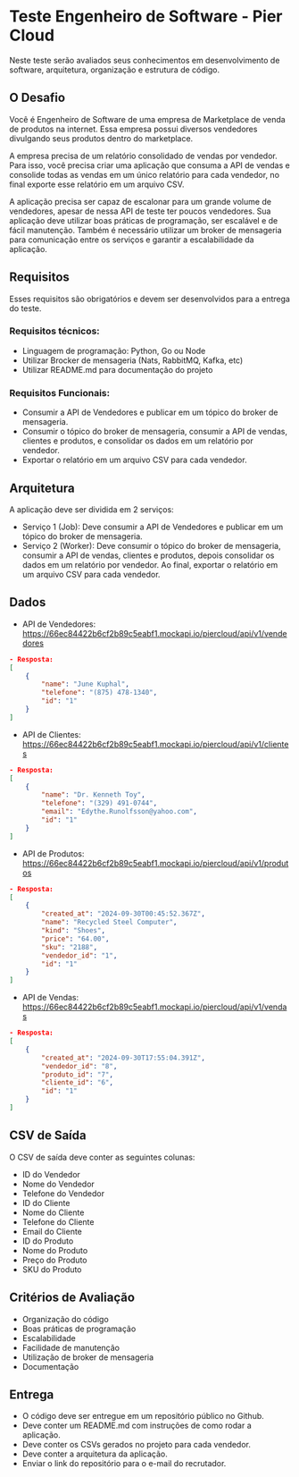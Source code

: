 # Teste Engenheiro de Software - Pier Cloud

Neste teste serão avaliados seus conhecimentos em desenvolvimento de software, arquitetura, organização e estrutura de código.

## O Desafio

Você é Engenheiro de Software de uma empresa de Marketplace de venda de produtos na internet. Essa empresa possui diversos vendedores divulgando seus produtos dentro do marketplace. 

A empresa precisa de um relatório consolidado de vendas por vendedor. Para isso, você precisa criar uma aplicação que consuma a API de vendas e consolide todas as vendas em um único relatório para cada vendedor, no final exporte esse relatório em um arquivo CSV.

A aplicação precisa ser capaz de escalonar para um grande volume de vendedores, apesar de nessa API de teste ter poucos vendedores.
Sua aplicação deve utilizar boas práticas de programação, ser escalável e de fácil manutenção. Também é necessário utilizar um broker de mensageria para comunicação entre os serviços e garantir a escalabilidade da aplicação.

## Requisitos
Esses requisitos são obrigatórios e devem ser desenvolvidos para a entrega do teste.

### Requisitos técnicos:
  - Linguagem de programação: Python, Go ou Node
  - Utilizar Brocker de mensageria (Nats, RabbitMQ, Kafka, etc)
  - Utilizar README.md para documentação do projeto

### Requisitos Funcionais:
  - Consumir a API de Vendedores e publicar em um tópico do broker de mensageria.
  - Consumir o tópico do broker de mensageria, consumir a API de vendas, clientes e produtos, e consolidar os dados em um relatório por vendedor.
  - Exportar o relatório em um arquivo CSV para cada vendedor.

## Arquitetura
A aplicação deve ser dividida em 2 serviços:
  - Serviço 1 (Job): Deve consumir a API de Vendedores e publicar em um tópico do broker de mensageria.
  - Serviço 2 (Worker): Deve consumir o tópico do broker de mensageria, consumir a API de vendas, clientes e produtos, depois consolidar os dados em um relatório por vendedor. Ao final, exportar o relatório em um arquivo CSV para cada vendedor.

## Dados

  - API de Vendedores: https://66ec84422b6cf2b89c5eabf1.mockapi.io/piercloud/api/v1/vendedores
  ```json
  - Resposta:
  [
      {
          "name": "June Kuphal",
          "telefone": "(875) 478-1340",
          "id": "1"
      }
  ]
  ```
  
  
  - API de Clientes: https://66ec84422b6cf2b89c5eabf1.mockapi.io/piercloud/api/v1/clientes
  ```json
  - Resposta:
  [
      {
          "name": "Dr. Kenneth Toy",
          "telefone": "(329) 491-0744",
          "email": "Edythe.Runolfsson@yahoo.com",
          "id": "1"
      }
  ]
  ```
  
  - API de Produtos: https://66ec84422b6cf2b89c5eabf1.mockapi.io/piercloud/api/v1/produtos
  ```json
  - Resposta:
  [
      {
          "created_at": "2024-09-30T00:45:52.367Z",
          "name": "Recycled Steel Computer",
          "kind": "Shoes",
          "price": "64.00",
          "sku": "2188",
          "vendedor_id": "1",
          "id": "1"
      }
  ]
  ```
  
  - API de Vendas: https://66ec84422b6cf2b89c5eabf1.mockapi.io/piercloud/api/v1/vendas
  ```json
  - Resposta:
  [
      {
          "created_at": "2024-09-30T17:55:04.391Z",
          "vendedor_id": "8",
          "produto_id": "7",
          "cliente_id": "6",
          "id": "1"
      }
  ]
  ```

## CSV de Saída
O CSV de saída deve conter as seguintes colunas:
  - ID do Vendedor
  - Nome do Vendedor
  - Telefone do Vendedor
  - ID do Cliente
  - Nome do Cliente
  - Telefone do Cliente
  - Email do Cliente
  - ID do Produto
  - Nome do Produto
  - Preço do Produto
  - SKU do Produto


## Critérios de Avaliação
  - Organização do código
  - Boas práticas de programação
  - Escalabilidade
  - Facilidade de manutenção
  - Utilização de broker de mensageria
  - Documentação


## Entrega
  - O código deve ser entregue em um repositório público no Github.
  - Deve conter um README.md com instruções de como rodar a aplicação.
  - Deve conter os CSVs gerados no projeto para cada vendedor.
  - Deve conter a arquitetura da aplicação.
  - Enviar o link do repositório para o e-mail do recrutador.
